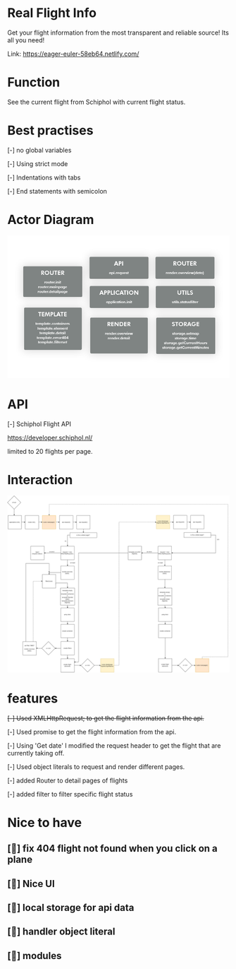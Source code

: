# Real Flight Info

Get your flight information from the most transparent and reliable source!
Its all you need!


Link: https://eager-euler-58eb64.netlify.com/

# Function

See the current flight from Schiphol with current flight status.

# Best practises

[-] no global variables

[-] Using strict mode

[-] Indentations with tabs

[-] End statements with semicolon


# Actor Diagram
![interaction diagram](./public/img/actor_diagram.png)

# API
[-]	Schiphol Flight API

https://developer.schiphol.nl/

limited to 20 flights per page.

# Interaction

![interaction diagram](./public/img/interaction_diagram.png)


# features
<s>[-] Used XMLHttpRequest; to get the flight information from the api.</s>

[-] Used promise to get the flight information from the api.

[-] Using 'Get date' I modified the request header to get the flight that are currently taking off.

[-] Used object literals to request and render different pages.

[-] added Router to detail pages of flights

[-] added filter to filter specific flight status

# Nice to have

## [📇] fix 404 flight not found when you click on a plane

## [💉] Nice UI

## [🎰] local storage for api data

## [🎰] handler object literal

## [🎰] modules
